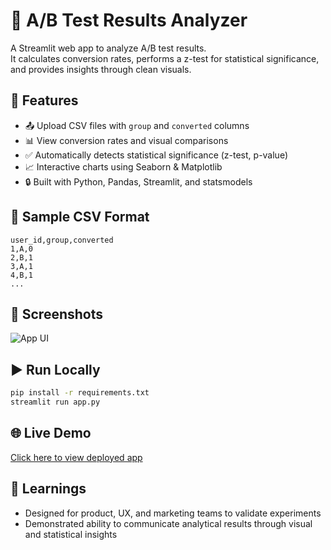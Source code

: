 # 🧪 A/B Test Results Analyzer

A Streamlit web app to analyze A/B test results.  
It calculates conversion rates, performs a z-test for statistical significance, and provides insights through clean visuals.

## 🚀 Features

- 📤 Upload CSV files with `group` and `converted` columns
- 📊 View conversion rates and visual comparisons
- ✅ Automatically detects statistical significance (z-test, p-value)
- 📈 Interactive charts using Seaborn & Matplotlib
- 🔒 Built with Python, Pandas, Streamlit, and statsmodels

## 📁 Sample CSV Format

```
user_id,group,converted
1,A,0
2,B,1
3,A,1
4,B,1
...
```

## 📸 Screenshots

![App UI](screenshots/ui.png)

## ▶️ Run Locally

```bash
pip install -r requirements.txt
streamlit run app.py
```

## 🌐 Live Demo  
[Click here to view deployed app](https://your-streamlit-app-url)

## 🧠 Learnings

- Designed for product, UX, and marketing teams to validate experiments
- Demonstrated ability to communicate analytical results through visual and statistical insights
